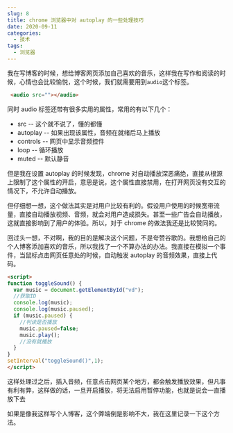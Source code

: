 ```yaml
---
slug: 8
title: chrome 浏览器中对 autoplay 的一些处理技巧
date: 2020-09-11
categories: 
  - 技术
tags: 
  - 浏览器
---
```


我在写博客的时候，想给博客网页添加自己喜欢的音乐，这样我在写作和阅读的时候，心情也会比较愉悦，这个时候，我们就需要用到`audio`这个标签。

````html
 <audio src=""></audio>
````

同时 audio 标签还带有很多实用的属性，常用的有以下几个：

* src -- 这个就不说了，懂的都懂
* autoplay -- 如果出现该属性，音频在就绪后马上播放
* controls -- 网页中显示音频控件
* loop -- 循环播放
* muted -- 默认静音

但是我在设置 autoplay 的时候发现，chrome 对自动播放深恶痛绝，直接从根源上限制了这个属性的开启，意思是说，这个属性直接禁用，在打开网页没有交互的情况下，不允许自动播放。

但仔细想一想，这个做法其实是对用户比较有利的。假设用户使用的时候宽带流量，直接自动播放视频、音频，就会对用户造成损失。甚至一些广告会自动播放，这就直接影响到了用户的体验。所以，对于 chrome 的做法我还是比较赞同的。

回过头一想，不对啊，我的目的是解决这个问题，不是夸赞谷歌的。我想给自己的个人博客添加喜欢的音乐，所以我找了一个不算办法的办法。我直接在模拟一个事件，当鼠标点击网页任意处的时候，自动触发 autoplay 的音频效果，直接上代码。

````html
<script>
function toggleSound() {
  var music = document.getElementById("vd");          
  //获取ID  
  console.log(music);
  console.log(music.paused);
  if (music.paused) { 
    //判读是否播放  
    music.paused=false;
    music.play(); 
    //没有就播放 
  }  
}
setInterval("toggleSound()",1);
</script>
````

这样处理过之后，插入音频，任意点击网页某个地方，都会触发播放效果，但凡事有利有弊，这样做的话，一旦开启播放，将无法启用暂停功能，也就是说会一直播放下去

如果是像我这样写个人博客，这个弊端倒是影响不大，我在这里记录一下这个方法。
